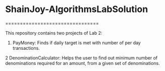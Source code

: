 # ShainJoy-AlgorithmsLabSolution
================================

This repository contains two projects of Lab 2:
1. PayMoney: Finds if daily target is met with number of per day transactions.

2 DenominationCalculator: Helps the user to find out minimum number of denominations required for an amount, from a given set of denominations.
